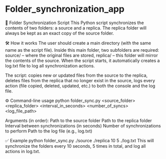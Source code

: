 # Folder_synchronization_app
📂 Folder Synchronization Script
This Python script synchronizes the contents of two folders: a source and a replica.
The replica folder will always be kept as an exact copy of the source folder.

🛠 How it works
The user should create a main directory (with the same name as the script file).
Inside this main folder, two subfolders are required:
source/ – where the original files are stored,
replica/ – this folder will mirror the contents of the source.
When the script starts, it automatically creates a log.txt file to log all synchronization actions.

The script:
copies new or updated files from the source to the replica,
deletes files from the replica that no longer exist in the source,
logs every action (file copied, deleted, updated, etc.) to both the console and the log file.

⚙ Command-line usage
python folder_sync.py <source_folder> <replica_folder> <interval_in_seconds> <number_of_syncs> <log_file_path>

Arguments (in order):
Path to the source folder
Path to the replica folder
Interval between synchronizations (in seconds)
Number of synchronizations to perform
Path to the log file (e.g., log.txt)

✅ Example
python folder_sync.py ./source ./replica 10 5 ./log.txt
This will synchronize the folders every 10 seconds, 5 times in total, and log all actions in log.txt.
